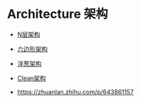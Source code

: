 # Architecture 架构

- [N层架构](N-Tiers-N层架构.MD)
- [六边形架构](Hexagonal-Architecture-六边形架构.MD)
- [洋葱架构](Onion-Architecture-洋葱架构.MD)
- [Clean架构]()


- https://zhuanlan.zhihu.com/p/643861157
